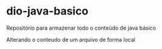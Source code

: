 # dio-java-basico
Repositório para armazenar todo o conteúdo de java básico

Alterando o conteudo de um arquivo de forma local
